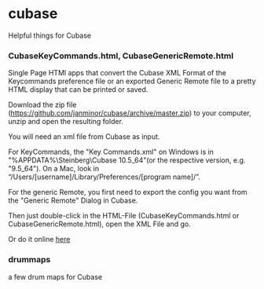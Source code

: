# cubase
Helpful things for Cubase

### CubaseKeyCommands.html, CubaseGenericRemote.html

Single Page HTMl apps that convert the Cubase XML Format of the Keycommands preference file or an exported Generic Remote file to a pretty HTML display that can be printed or saved.

Download the zip file (https://github.com/janminor/cubase/archive/master.zip) to your computer, unzip and open the resulting folder.

You will need an xml file from Cubase as input.

For KeyCommands, the "Key Commands.xml" on Windows is in "%APPDATA%\Steinberg\Cubase 10.5_64"(or the respective version, e.g. "9.5_64").
On a Mac, look in “/Users/[username]/Library/Preferences/[program name]/”.

For the generic Remote, you first need to export the config you want from the "Generic Remote" Dialog in Cubase.

Then just double-click in the HTML-File (CubaseKeyCommands.html or CubaseGenericRemote.html), open the XML File and go.

Or do it online [here](https://janminor.github.io/cubase/index.html)

### drummaps

a few drum maps for Cubase
  
